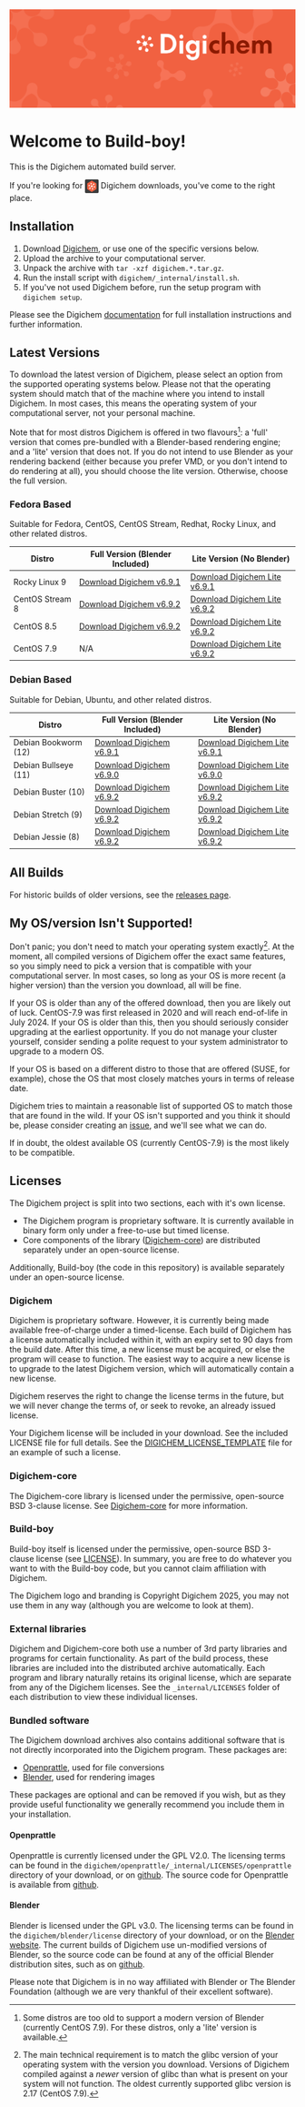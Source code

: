 <img src="Banner.png" alt="Banner" />

# Welcome to Build-boy!

This is the Digichem automated build server.

If you're looking for <img src="Logo.png" alt="Banner" height=24 valign=middle /> Digichem downloads, you've come to the right place.

## Installation

1. Download <!-- Quick-Download --> [Digichem](https://github.com/Digichem-Project/build-boy/releases/download/6.9.2-CentOS-Stream-8/digichem.6.9.2.CentOS-Stream-8-blender.tar.gz), or use one of the specific versions below.
1. Upload the archive to your computational server.
1. Unpack the archive with `tar -xzf digichem.*.tar.gz`.
1. Run the install script with `digichem/_internal/install.sh`.
1. If you've not used Digichem before, run the setup program with `digichem setup`.

Please see the Digichem [documentation](https://doc.digi-chem.co.uk) for full installation instructions and further information.

## Latest Versions

To download the latest version of Digichem, please select an option from the supported operating systems below.
Please not that the operating system should match that of the machine where you intend to install Digichem.
In most cases, this means the operating system of your computational server, not your personal machine.

Note that for most distros Digichem is offered in two flavours[^1]: a 'full' version that comes pre-bundled with a Blender-based rendering engine;
and a 'lite' version that does not. If you do not intend to use Blender as your rendering backend (either because you prefer VMD, or you don't intend to do rendering at all),
you should choose the lite version. Otherwise, choose the full version.

### Fedora Based

Suitable for Fedora, CentOS, CentOS Stream, Redhat, Rocky Linux, and other related distros.

| Distro | Full Version (Blender Included) | Lite Version (No Blender) |
|--------|---------------------------|---------------------------------|
| Rocky Linux 9 | <!-- Rocky-Linux-9 --> [Download Digichem v6.9.1](https://github.com/Digichem-Project/build-boy/releases/download/6.9.1-Rocky-Linux-9/digichem.6.9.1.Rocky-Linux-9-blender.tar.gz) | [Download Digichem Lite v6.9.1](https://github.com/Digichem-Project/build-boy/releases/download/6.9.1-Rocky-Linux-9/digichem.6.9.1.Rocky-Linux-9.tar.gz) |
| CentOS Stream 8 | <!-- CentOS-Stream-8 --> [Download Digichem v6.9.2](https://github.com/Digichem-Project/build-boy/releases/download/6.9.2-CentOS-Stream-8/digichem.6.9.2.CentOS-Stream-8-blender.tar.gz) | [Download Digichem Lite v6.9.2](https://github.com/Digichem-Project/build-boy/releases/download/6.9.2-CentOS-Stream-8/digichem.6.9.2.CentOS-Stream-8.tar.gz) |
| CentOS 8.5 | <!-- CentOS-8.5 --> [Download Digichem v6.9.2](https://github.com/Digichem-Project/build-boy/releases/download/6.9.2-CentOS-8.5/digichem.6.9.2.CentOS-8.5-blender.tar.gz) | [Download Digichem Lite v6.9.2](https://github.com/Digichem-Project/build-boy/releases/download/6.9.2-CentOS-8.5/digichem.6.9.2.CentOS-8.5.tar.gz) |
| CentOS 7.9 | <!-- CentOS-7.9 --> N/A | [Download Digichem Lite v6.9.2](https://github.com/Digichem-Project/build-boy/releases/download/6.9.2-CentOS-7.9/digichem.6.9.2.CentOS-7.9.tar.gz) |

### Debian Based

Suitable for Debian, Ubuntu, and other related distros.

| Distro | Full Version (Blender Included) | Lite Version (No Blender) |
|--------|---------------------------|---------------------------------|
| Debian Bookworm (12) | <!-- Debian-Bookworm --> [Download Digichem v6.9.1](https://github.com/Digichem-Project/build-boy/releases/download/6.9.1-Debian-Bookworm/digichem.6.9.1.Debian-Bookworm-blender.tar.gz) | [Download Digichem Lite v6.9.1](https://github.com/Digichem-Project/build-boy/releases/download/6.9.1-Debian-Bookworm/digichem.6.9.1.Debian-Bookworm.tar.gz) |
| Debian Bullseye (11) | <!-- Debian-Bullseye --> [Download Digichem v6.9.0](https://github.com/Digichem-Project/build-boy/releases/download/6.9.0-Debian-Bullseye/digichem.6.9.0.Debian-Bullseye-blender.tar.gz) | [Download Digichem Lite v6.9.0](https://github.com/Digichem-Project/build-boy/releases/download/6.9.0-Debian-Bullseye/digichem.6.9.0.Debian-Bullseye.tar.gz) |
| Debian Buster (10) | <!-- Debian-Buster --> [Download Digichem v6.9.2](https://github.com/Digichem-Project/build-boy/releases/download/6.9.2-Debian-Buster/digichem.6.9.2.Debian-Buster-blender.tar.gz) | [Download Digichem Lite v6.9.2](https://github.com/Digichem-Project/build-boy/releases/download/6.9.2-Debian-Buster/digichem.6.9.2.Debian-Buster.tar.gz) |
| Debian Stretch (9) | <!-- Debian-Stretch --> [Download Digichem v6.9.2](https://github.com/Digichem-Project/build-boy/releases/download/6.9.2-Debian-Stretch/digichem.6.9.2.Debian-Stretch-blender.tar.gz) | [Download Digichem Lite v6.9.2](https://github.com/Digichem-Project/build-boy/releases/download/6.9.2-Debian-Stretch/digichem.6.9.2.Debian-Stretch.tar.gz) |
| Debian Jessie (8) | <!-- Debian-Jessie --> [Download Digichem v6.9.2](https://github.com/Digichem-Project/build-boy/releases/download/6.9.2-Debian-Jessie/digichem.6.9.2.Debian-Jessie-blender.tar.gz) | [Download Digichem Lite v6.9.2](https://github.com/Digichem-Project/build-boy/releases/download/6.9.2-Debian-Jessie/digichem.6.9.2.Debian-Jessie.tar.gz) |

## All Builds

For historic builds of older versions, see the [releases page](https://github.com/Digichem-Project/build-boy/releases).

## My OS/version Isn't Supported!

Don't panic; you don't need to match your operating system exactly[^2]. At the moment, all compiled
versions of Digichem offer the exact same features, so you simply need to pick a version that is compatible
with your computational server. In most cases, so long as your OS is more recent (a higher version) than
the version you download, all will be fine.

If your OS is older than any of the offered download, then you are likely out of luck. CentOS-7.9 was first
released in 2020 and will reach end-of-life in July 2024. If your OS is older than this, then you should
seriously consider upgrading at the earliest opportunity. If you do not manage your cluster yourself,
consider sending a polite request to your system administrator to upgrade to a modern OS.

If your OS is based on a different distro to those that are offered (SUSE, for example), chose the OS
that most closely matches yours in terms of release date.

Digichem tries to maintain a reasonable list of supported OS to match those that are found in the wild.
If your OS isn't supported and you think it should be, please consider creating an
[issue](https://github.com/Digichem-Project/build-boy/issues), and we'll see what we can do.

If in doubt, the oldest available OS (currently CentOS-7.9) is the most likely to be compatible.

[^1]: Some distros are too old to support a modern version of Blender (currently CentOS 7.9). For these distros, only a 'lite' version is available.
[^2]: The main technical requirement is to match the glibc version of your operating system with the version you download.
Versions of Digichem compiled against a *newer* version of glibc than what is present on your system will not function.
The oldest currently supported glibc version is 2.17 (CentOS 7.9).


## Licenses

The Digichem project is split into two sections, each with it's own license.
 - The Digichem program is proprietary software. It is currently available in binary form only under a free-to-use but timed license. 
 - Core components of the library ([Digichem-core](https://github.com/Digichem-Project/digichem-core)) are distributed separately under an open-source license.

Additionally, Build-boy (the code in this repository) is available separately under an open-source license.

### Digichem

Digichem is proprietary software. However, it is currently being made available free-of-charge under a timed-license.
Each build of Digichem has a license automatically included within it, with an expiry set to
90 days from the build date. After this time, a new license must be acquired, or else the 
program will cease to function. The easiest way to acquire a new license is to upgrade to the
latest Digichem version, which will automatically contain a new license.

Digichem reserves the right to change the license terms in the future, but we will never change the terms of, or seek to revoke,
an already issued license.

Your Digichem license will be included in your download. See the included LICENSE file for full details.
See the [DIGICHEM_LICENSE_TEMPLATE](DIGICHEM_LICENSE_TEMPLATE.md) file for an example of such a license.

### Digichem-core

The Digichem-core library is licensed under the permissive, open-source BSD 3-clause license.
See [Digichem-core](https://github.com/Digichem-Project/digichem-core) for more information.

### Build-boy

Build-boy itself is licensed under the permissive, open-source BSD 3-clause license (see [LICENSE](LICENSE)).
In summary, you are free to do whatever you want to with the Build-boy code, but you cannot claim
affiliation with Digichem.

The Digichem logo and branding is Copyright Digichem 2025, you may not use them in any way (although you are welcome to look at them).

### External libraries

Digichem and Digichem-core both use a number of 3rd party libraries and programs for certain functionality.
As part of the build process, these libraries are included into the distributed archive automatically.
Each program and library naturally retains its original license, which are separate from any of the Digichem licenses.
See the `_internal/LICENSES` folder of each distribution to view these individual licenses.

### Bundled software

The Digichem download archives also contains additional software that is not directly incorporated into the Digichem program. These packages are:

 - [Openprattle](https://github.com/Digichem-Project/openprattle), used for file conversions
 - [Blender](https://www.blender.org/), used for rendering images

These packages are optional and can be removed if you wish, but as they provide useful functionality we generally recommend you include them in your installation.

#### Openprattle

Openprattle is currently licensed under the GPL V2.0. The licensing terms can be found in the `digichem/openprattle/_internal/LICENSES/openprattle` directory of your download, or on [github](https://github.com/Digichem-Project/openprattle/blob/main/LICENSE).
The source code for Openprattle is available from [github](https://github.com/Digichem-Project/openprattle).

#### Blender

Blender is licensed under the GPL v3.0. The licensing terms can be found in the `digichem/blender/license` directory of your download, or on the [Blender website](https://www.blender.org/about/license/).
The current builds of Digichem use un-modified versions of Blender, so the source code can be found at any of the official Blender distribution sites, such as on [github](https://github.com/blender/blender).

Please note that Digichem is in no way affiliated with Blender or The Blender Foundation (although we are very thankful of their excellent software).